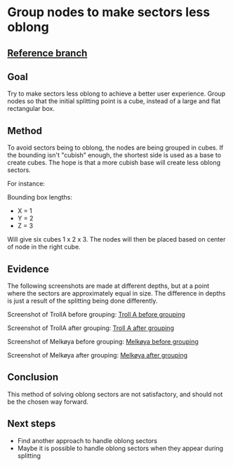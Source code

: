 # Group nodes to make sectors less oblong

## [Reference branch](https://github.com/equinor/rvmsharp/tree/Spike/GroupNodesToReduceOblongity)

## Goal

Try to make sectors less oblong to achieve a better user experience. Group nodes so that the initial splitting point is a cube, instead of a large and flat rectangular box.

## Method

To avoid sectors being to oblong, the nodes are being grouped in cubes. If the bounding isn't "cubish" enough, the shortest side is used as a base to create cubes. The hope is that a more cubish base will create less oblong sectors.

For instance:

Bounding box lengths:

- X = 1
- Y = 2
- Z = 3

Will give six cubes 1 x 2 x 3. The nodes will then be placed based on center of node in the right cube.

## Evidence

The following screenshots are made at different depths, but at a point where the sectors are approximately equal in size. The difference in depths is just a result of the splitting being done differently.

Screenshot of TrollA before grouping:
[Troll A before grouping](https://statoilsrm.sharepoint.com/:i:/r/sites/Echo3DWeb/Shared%20Documents/RvmSharp/Spikes/Resources/GroupNodesToMakeSectorsLessOblong/trolla.png?csf=1&web=1&e=9rjVDT)

Screenshot of TrollA after grouping:
[Troll A after grouping](https://statoilsrm.sharepoint.com/:i:/r/sites/Echo3DWeb/Shared%20Documents/RvmSharp/Spikes/Resources/GroupNodesToMakeSectorsLessOblong/trolla_group.png?csf=1&web=1&e=psejwM)

Screenshot of Melkøya before grouping:
[Melkøya before grouping](https://statoilsrm.sharepoint.com/:i:/r/sites/Echo3DWeb/Shared%20Documents/RvmSharp/Spikes/Resources/GroupNodesToMakeSectorsLessOblong/melkoya.png?csf=1&web=1&e=PylT1G)

Screenshot of Melkøya after grouping:
[Melkøya after grouping](https://statoilsrm.sharepoint.com/:i:/r/sites/Echo3DWeb/Shared%20Documents/RvmSharp/Spikes/Resources/GroupNodesToMakeSectorsLessOblong/melkoya_group.png?csf=1&web=1&e=jLyFYi)

## Conclusion

This method of solving oblong sectors are not satisfactory, and should not be the chosen way forward.

## Next steps

- Find another approach to handle oblong sectors
- Maybe it is possible to handle oblong sectors when they appear during splitting
